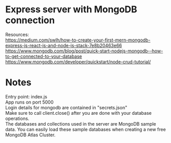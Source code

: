 # Express server with MongoDB connection

Resources: <br>
https://medium.com/swlh/how-to-create-your-first-mern-mongodb-express-js-react-js-and-node-js-stack-7e8b20463e66 <br>
https://www.mongodb.com/blog/post/quick-start-nodejs-mongodb--how-to-get-connected-to-your-database <br>
https://www.mongodb.com/developer/quickstart/node-crud-tutorial/ <br>

# Notes

Entry point: index.js <br>
App runs on port 5000 <br>
Login details for mongodb are contained in "secrets.json" <br>
Make sure to call client.close() after you are done with your database operations. <br>
The databases and collections used in the server are MongoDB sample data. You can easily load these sample databases when creating a new free MongoDB Atlas Cluster.